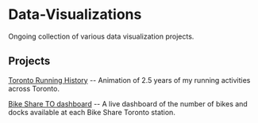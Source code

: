 # Data-Visualizations
Ongoing collection of various data visualization projects.

## Projects

[Toronto Running History](Toronto_running_history/) -- Animation of 2.5 years of my running activities across Toronto.

[Bike Share TO dashboard](BikeShareTO/) -- A live dashboard of the number of bikes and docks available at each Bike Share Toronto station.
